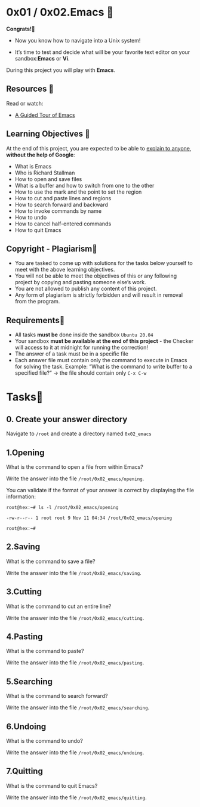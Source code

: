 # 0x01 / 0x02.Emacs :file_folder:
**Congrats!**:tada:
- Now you know how to navigate into a Unix system!

- It’s time to test and decide what will be your favorite text editor on your sandbox:**Emacs** or **Vi**.

During this project you will play with **Emacs**.
## Resources :open_book:
Read or watch:
- [A Guided Tour of Emacs](https://www.gnu.org/software/emacs/tour/)

## Learning Objectives :page_with_curl:
At the end of this project, you are expected to be able to [explain to anyone](https://fs.blog/feynman-technique/), **without the help of Google**:
- What is Emacs
- Who is Richard Stallman
- How to open and save files
- What is a buffer and how to switch from one to the other
- How to use the mark and the point to set the region
- How to cut and paste lines and regions
- How to search forward and backward
- How to invoke commands by name
- How to undo
- How to cancel half-entered commands
- How to quit Emacs

## Copyright - Plagiarism:stop_sign:
- You are tasked to come up with solutions for the tasks below yourself to meet with the above learning objectives.
- You will not be able to meet the objectives of this or any following project by copying and pasting someone else’s work.
- You are not allowed to publish any content of this project.
- Any form of plagiarism is strictly forbidden and will result in removal from the program.

## Requirements:bookmark:
- All tasks **must be** done inside the sandbox `Ubuntu 20.04`
- Your sandbox **must be available at the end of this project** - the Checker will access to it at midnight for running the correction!
- The answer of a task must be in a specific file
- Each answer file must contain only the command to execute in Emacs for solving the task. Example: “What is the command to write buffer to a specified file?” -> the file should contain only `C-x C-w`
# Tasks:scroll:
## 0. Create your answer directory
Navigate to `/root` and create a directory named `0x02_emacs`
## 1.Opening
What is the command to open a file from within Emacs?

Write the answer into the file `/root/0x02_emacs/opening`.

You can validate if the format of your answer is correct by displaying the file information:
~~~~
root@hex:~# ls -l /root/0x02_emacs/opening

-rw-r--r-- 1 root root 9 Nov 11 04:34 /root/0x02_emacs/opening

root@hex:~#
~~~~
## 2.Saving
What is the command to save a file?

Write the answer into the file `/root/0x02_emacs/saving`.
## 3.Cutting
What is the command to cut an entire line?

Write the answer into the file `/root/0x02_emacs/cutting`.
## 4.Pasting
What is the command to paste?

Write the answer into the file `/root/0x02_emacs/pasting`.
## 5.Searching
What is the command to search forward?

Write the answer into the file `/root/0x02_emacs/searching`.
## 6.Undoing
What is the command to undo?

Write the answer into the file `/root/0x02_emacs/undoing`.
## 7.Quitting
What is the command to quit Emacs?

Write the answer into the file `/root/0x02_emacs/quitting`.

